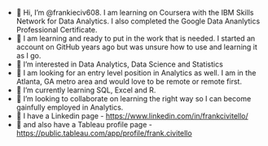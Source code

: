 - 👋 Hi, I’m @frankieciv608. I am learning on Coursera with the IBM Skills Network for Data Analytics. I also completed the Google Data Ananlytics Professional Certificate.
- 👀 I am learning and ready to put in the work that is needed. I started an account on GitHub years ago but was unsure how to use and learning it as I go. 
- 👀 I’m interested in Data Analytics, Data Science and Statistics
- 👀 I am looking for an entry level position in Analytics as well. I am in the Atlanta, GA metro area and would love to be remote or remote first. 
- 🌱 I’m currently learning SQL, Excel and R. 
- 💞️ I’m looking to collaborate on learning the right way so I can become gainfully employed in Analytics.
- 💞️ I have a Linkedin page - https://www.linkedin.com/in/frankcivitello/
- 🔷 and also have a Tableau profile page - https://public.tableau.com/app/profile/frank.civitello

<!---
frankieciv608/frankieciv608 is a ✨ special ✨ repository because its `README.md` (this file) appears on your GitHub profile.
You can click the Preview link to take a look at your changes.
--->
